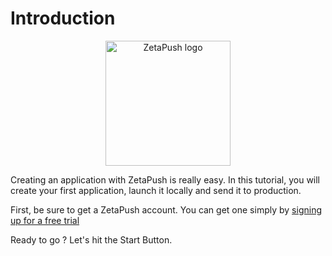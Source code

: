 # Introduction

<p align="center">
  <a href="https://zetapush.com">
    <img src="https://www.zetapush.com/wp-content/uploads/2018/09/ZPlogo-websafe.png" alt="ZetaPush logo" width="200"/>
  </a>
<p>

Creating an application with ZetaPush is really easy. In this tutorial, you will create your first application, launch it locally and send it to production.

First, be sure to get a ZetaPush account. You can get one simply by
[signing up for a free trial](https://www.zetapush.com/sign-up-for-a-free-trial/)

Ready to go ? Let's hit the Start Button.